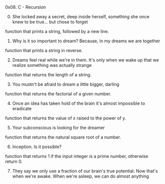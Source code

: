 0x08. C - Recursion

0. She locked away a secret, deep inside herself, something she once knew to be true... but chose to forget

function that prints a string, followed by a new line.


1. Why is it so important to dream? Because, in my dreams we are together

function that prints a string in reverse.


2. Dreams feel real while we're in them. It's only when we wake up that we realize something was actually strange

function that returns the length of a string.


3. You mustn't be afraid to dream a little bigger, darling

function that returns the factorial of a given number.

4. Once an idea has taken hold of the brain it's almost impossible to eradicate

function that returns the value of x raised to the power of y.

5. Your subconscious is looking for the dreamer

function that returns the natural square root of a number.

6. Inception. Is it possible?

function that returns 1 if the input integer is a prime number, otherwise return 0.

7. They say we only use a fraction of our brain's true potential. Now that's when we're awake. When we're asleep, we can do almost anything

